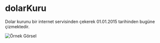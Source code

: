 # dolarKuru
 Dolar kurunu bir internet servisinden çekerek 01.01.2015 tarihinden bugüne çizmektedir.


![Örnek Görsel](usdTRY_20200316.png)
